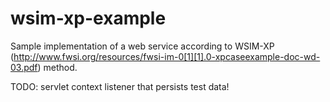 wsim-xp-example
===============

Sample implementation of a web service according to WSIM-XP (http://www.fwsi.org/resources/fwsi-im-0[1][1].0-xpcaseexample-doc-wd-03.pdf) method.

TODO: servlet context listener that persists test data!

